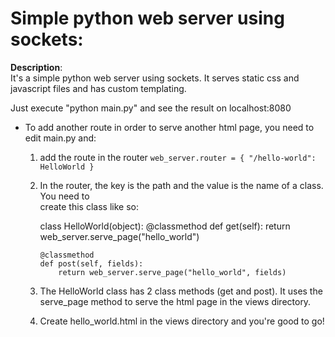 
# Simple python web server using sockets: 

**Description**:  
It's a simple python web server using sockets. It serves static css and javascript files and has custom templating.

Just execute "python main.py" and see the result on localhost:8080

* To add another route in order to serve another html page, you need to edit main.py and:
    
    1)  add the route in the router
        `web_server.router = { "/hello-world": HelloWorld }`
    
    2)  In the router, the key is the path and the value is the name of a class. You need to    
        create this class like so:
        
        class HelloWorld(object):
            @classmethod
            def get(self):
                return web_server.serve_page("hello_world")

            @classmethod
            def post(self, fields):
                return web_server.serve_page("hello_world", fields)
    
    3)  The HelloWorld class has 2 class methods (get and post). It uses the serve_page
        method to serve the html page in the views directory.
    
    4)  Create hello_world.html in the views directory and you're good to go!
